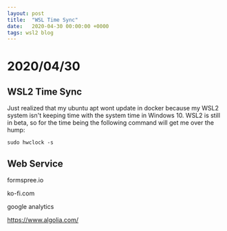 ```yaml
---
layout: post
title:  "WSL Time Sync"
date:   2020-04-30 00:00:00 +0000
tags: wsl2 blog
---
```


# 2020/04/30

## WSL2 Time Sync

Just realized that my ubuntu apt wont update in docker because my WSL2 system isn't keeping time with the system time in Windows 10. WSL2 is still in beta, so for the time being the following command will get me over the hump:

```
sudo hwclock -s
```

## Web Service

formspree.io

ko-fi.com

google analytics

https://www.algolia.com/